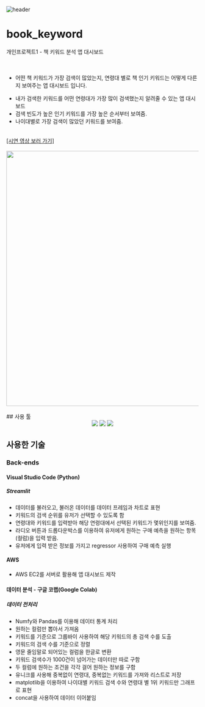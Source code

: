![header](https://capsule-render.vercel.app/api?type=waving&color=auto&height=200&section=header&text=Book%20Keyword&fontSize=70)

# book_keyword
개인프로젝트1 - 책 키워드 분석 앱 대시보드
<br/><br/><br/>

* 어떤 책 키워드가 가장 검색이 많았는지, 연령대 별로 책 인기 키워드는 어떻게 다른지 보여주는 앱 대시보드 입니다.<br/>
- 내가 검색한 키워드를 어떤 연령대가 가장 많이 검색했는지 알려줄 수 있는 앱 대시보드
- 검색 빈도가 높은 인기 키워드를 가장 높은 순서부터 보여줌.
- 나이대별로 가장 검색이 많았던 키워드를 보여줌.
<br/>
<a href= "https://drive.google.com/file/d/1bB3lG-ItFfgfPVFq5QEewgbJ82xf6GGP/view?usp=drive_link">[시연 영상 보러 가기]</a><br/><br/>
<img src="https://github.com/HYEEYH/aws-rekognition-app2/assets/130967557/486a902c-5c7f-46de-b0c0-da62bfe420a9"  width="700" height="668" /><br/><br/>
## 사용 툴
<div align=center>
<img src="https://img.shields.io/badge/Visual Studio Code-007ACC?style=flat&logo=visualstudiocode&logoColor=white"/>
<img src="https://img.shields.io/badge/Google Colab-F9AB00?style=flat&logo=googlecolab&logoColor=white"/>
<img src="https://img.shields.io/badge/streamlit-FF4B4B?style=flat-square&logo=streamlit&logoColor=white"> 
</div>

## 사용한 기술
### Back-ends
#### Visual Studio Code (Python)
##### Streamlit
- 데이터를 불러오고, 불러온 데이터를 데이터 프레임과 차트로 표현
- 키워드의 검색 순위를 유저가 선택할 수 있도록 함
- 연령대와 키워드를 입력받아 해당 연령대에서 선택된 키워드가 몇위인지를 보여줌.
- 라디오 버튼과 드롭다운박스를 이용하여 유저에게 원하는 구매 예측을 원하는 항목(컬럼)을 입력 받음.
- 유저에게 입력 받은 정보를 가지고 regressor 사용하여 구매 예측 실행
#### AWS
- AWS EC2를 서버로 활용해 앱 대시보드 제작

#### 데이터 분석 - 구글 코랩(Google Colab)
##### 데이터 전처리
- Numfy와 Pandas를 이용해 데이터 통계 처리
- 원하는 컬럼만 뽑아서 가져옴
- 키워드를 기준으로 그룹바이 사용하여 해당 키워드의 총 검색 수를 도출
- 키워드의 검색 수를 기준으로 정렬
- 영문 줄임말로 되어있는 컬럼을 한글로 변환
- 키워드 검색수가 1000건이 넘어가는 데이터만 따로 구함
- 두 컬럼에 원하는 조건을 각각 걸어 원하는 정보를 구함
- 유니크를 사용해 중복없이 연령대, 중복없는 키워드를 가져와 리스트로 저장
- matplotlib을 이용하여 나이대별 키워드 검색 수와 연령대 별 1위 키워드만 그래프로 표현
- concat을 사용하여 데이터 이어붙임



##### 
<br/><br/><br/>
